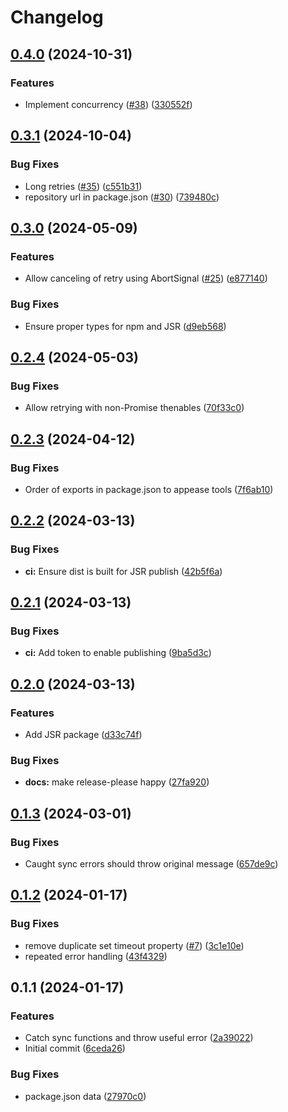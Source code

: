 # Changelog

## [0.4.0](https://github.com/humanwhocodes/retry/compare/retry-v0.3.1...retry-v0.4.0) (2024-10-31)


### Features

* Implement concurrency ([#38](https://github.com/humanwhocodes/retry/issues/38)) ([330552f](https://github.com/humanwhocodes/retry/commit/330552f6545197d902d19b143e94bd09cd6e6852))

## [0.3.1](https://github.com/humanwhocodes/retry/compare/retry-v0.3.0...retry-v0.3.1) (2024-10-04)


### Bug Fixes

* Long retries ([#35](https://github.com/humanwhocodes/retry/issues/35)) ([c551b31](https://github.com/humanwhocodes/retry/commit/c551b31963c1fe29a3a84d8f5be7c6ac93732e64))
* repository url in package.json ([#30](https://github.com/humanwhocodes/retry/issues/30)) ([739480c](https://github.com/humanwhocodes/retry/commit/739480c2a04221464f1245d76b97939c723b8fa9))

## [0.3.0](https://github.com/humanwhocodes/retry/compare/retry-v0.2.4...retry-v0.3.0) (2024-05-09)


### Features

* Allow canceling of retry using AbortSignal ([#25](https://github.com/humanwhocodes/retry/issues/25)) ([e877140](https://github.com/humanwhocodes/retry/commit/e877140bcf28f9d2196a1099b40531ac66e69143))


### Bug Fixes

* Ensure proper types for npm and JSR ([d9eb568](https://github.com/humanwhocodes/retry/commit/d9eb568b71d82934f059cc97f590f077f0b58053))

## [0.2.4](https://github.com/humanwhocodes/retry/compare/retry-v0.2.3...retry-v0.2.4) (2024-05-03)


### Bug Fixes

* Allow retrying with non-Promise thenables ([70f33c0](https://github.com/humanwhocodes/retry/commit/70f33c05fc665a58c6b2d6fbf8300101eecd7558))

## [0.2.3](https://github.com/humanwhocodes/retry/compare/retry-v0.2.2...retry-v0.2.3) (2024-04-12)


### Bug Fixes

* Order of exports in package.json to appease tools ([7f6ab10](https://github.com/humanwhocodes/retry/commit/7f6ab107b933ddb9053b6037045119a5879eadba))

## [0.2.2](https://github.com/humanwhocodes/retry/compare/retry-v0.2.1...retry-v0.2.2) (2024-03-13)


### Bug Fixes

* **ci:** Ensure dist is built for JSR publish ([42b5f6a](https://github.com/humanwhocodes/retry/commit/42b5f6a90f995dcb35e8e2520d25250a6aa356b0))

## [0.2.1](https://github.com/humanwhocodes/retry/compare/retry-v0.2.0...retry-v0.2.1) (2024-03-13)


### Bug Fixes

* **ci:** Add token to enable publishing ([9ba5d3c](https://github.com/humanwhocodes/retry/commit/9ba5d3c75970b84ac22a5628dda37e40c5184707))

## [0.2.0](https://github.com/humanwhocodes/retry/compare/retry-v0.1.3...retry-v0.2.0) (2024-03-13)


### Features

* Add JSR package ([d33c74f](https://github.com/humanwhocodes/retry/commit/d33c74f255aa4040d66344e8ef049ebc3ae41d6a))


### Bug Fixes

* **docs:** make release-please happy ([27fa920](https://github.com/humanwhocodes/retry/commit/27fa920a5ae7d59eae2e6b8ef1c6c323fefd0c86))

## [0.1.3](https://github.com/humanwhocodes/retry/compare/v0.1.2...v0.1.3) (2024-03-01)


### Bug Fixes

* Caught sync errors should throw original message ([657de9c](https://github.com/humanwhocodes/retry/commit/657de9c2c7148dccee5451f74dad901d0e2f0bc8))

## [0.1.2](https://github.com/humanwhocodes/retry/compare/v0.1.1...v0.1.2) (2024-01-17)


### Bug Fixes

* remove duplicate set timeout property ([#7](https://github.com/humanwhocodes/retry/issues/7)) ([3c1e10e](https://github.com/humanwhocodes/retry/commit/3c1e10e1412a6e0f8b32020eb5c4c3a4af7ce8a5))
* repeated error handling ([43f4329](https://github.com/humanwhocodes/retry/commit/43f432944d9ac4cfd272663254dbfbd12faa9009))

## 0.1.1 (2024-01-17)


### Features

* Catch sync functions and throw useful error ([2a39022](https://github.com/humanwhocodes/retry/commit/2a3902271fa15f6b68037227db87d13961731548))
* Initial commit ([6ceda26](https://github.com/humanwhocodes/retry/commit/6ceda26bf39aaba60ae3a07b9711e4b413d67df9))


### Bug Fixes

* package.json data ([27970c0](https://github.com/humanwhocodes/retry/commit/27970c0f709133c5c13c0fa312b579352a3c0434))
